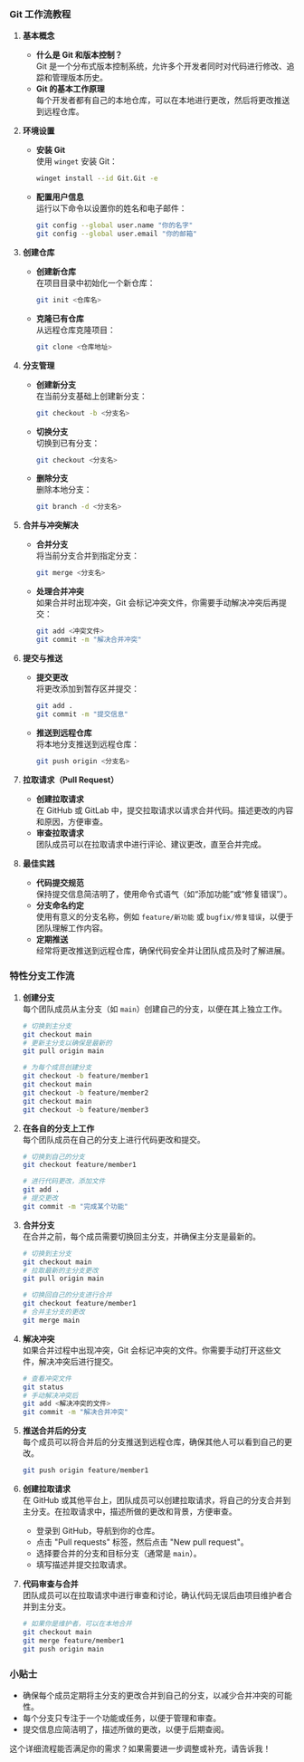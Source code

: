 ### Git 工作流教程

1. **基本概念**  
   - **什么是 Git 和版本控制？**  
     Git 是一个分布式版本控制系统，允许多个开发者同时对代码进行修改、追踪和管理版本历史。
   - **Git 的基本工作原理**  
     每个开发者都有自己的本地仓库，可以在本地进行更改，然后将更改推送到远程仓库。

2. **环境设置**  
   - **安装 Git**  
     使用 `winget` 安装 Git：
     ```bash
     winget install --id Git.Git -e
     ```
   - **配置用户信息**  
     运行以下命令以设置你的姓名和电子邮件：
     ```bash
     git config --global user.name "你的名字"
     git config --global user.email "你的邮箱"
     ```

3. **创建仓库**  
   - **创建新仓库**  
     在项目目录中初始化一个新仓库：
     ```bash
     git init <仓库名>
     ```
   - **克隆已有仓库**  
     从远程仓库克隆项目：
     ```bash
     git clone <仓库地址>
     ```

4. **分支管理**  
   - **创建新分支**  
     在当前分支基础上创建新分支：
     ```bash
     git checkout -b <分支名>
     ```
   - **切换分支**  
     切换到已有分支：
     ```bash
     git checkout <分支名>
     ```
   - **删除分支**  
     删除本地分支：
     ```bash
     git branch -d <分支名>
     ```

5. **合并与冲突解决**  
   - **合并分支**  
     将当前分支合并到指定分支：
     ```bash
     git merge <分支名>
     ```
   - **处理合并冲突**  
     如果合并时出现冲突，Git 会标记冲突文件，你需要手动解决冲突后再提交：
     ```bash
     git add <冲突文件>
     git commit -m "解决合并冲突"
     ```

6. **提交与推送**  
   - **提交更改**  
     将更改添加到暂存区并提交：
     ```bash
     git add .
     git commit -m "提交信息"
     ```
   - **推送到远程仓库**  
     将本地分支推送到远程仓库：
     ```bash
     git push origin <分支名>
     ```

7. **拉取请求（Pull Request）**  
   - **创建拉取请求**  
     在 GitHub 或 GitLab 中，提交拉取请求以请求合并代码。描述更改的内容和原因，方便审查。
   - **审查拉取请求**  
     团队成员可以在拉取请求中进行评论、建议更改，直至合并完成。

8. **最佳实践**  
   - **代码提交规范**  
     保持提交信息简洁明了，使用命令式语气（如“添加功能”或“修复错误”）。
   - **分支命名约定**  
     使用有意义的分支名称，例如 `feature/新功能` 或 `bugfix/修复错误`，以便于团队理解工作内容。
   - **定期推送**  
     经常将更改推送到远程仓库，确保代码安全并让团队成员及时了解进展。


### 特性分支工作流

1. **创建分支**  
   每个团队成员从主分支（如 `main`）创建自己的分支，以便在其上独立工作。

   ```bash
   # 切换到主分支
   git checkout main
   # 更新主分支以确保是最新的
   git pull origin main

   # 为每个成员创建分支
   git checkout -b feature/member1
   git checkout main
   git checkout -b feature/member2
   git checkout main
   git checkout -b feature/member3
   ```

2. **在各自的分支上工作**  
   每个团队成员在自己的分支上进行代码更改和提交。

   ```bash
   # 切换到自己的分支
   git checkout feature/member1

   # 进行代码更改，添加文件
   git add .
   # 提交更改
   git commit -m "完成某个功能"
   ```

3. **合并分支**  
   在合并之前，每个成员需要切换回主分支，并确保主分支是最新的。

   ```bash
   # 切换到主分支
   git checkout main
   # 拉取最新的主分支更改
   git pull origin main

   # 切换回自己的分支进行合并
   git checkout feature/member1
   # 合并主分支的更改
   git merge main
   ```

4. **解决冲突**  
   如果合并过程中出现冲突，Git 会标记冲突的文件。你需要手动打开这些文件，解决冲突后进行提交。

   ```bash
   # 查看冲突文件
   git status
   # 手动解决冲突后
   git add <解决冲突的文件>
   git commit -m "解决合并冲突"
   ```

5. **推送合并后的分支**  
   每个成员可以将合并后的分支推送到远程仓库，确保其他人可以看到自己的更改。

   ```bash
   git push origin feature/member1
   ```

6. **创建拉取请求**  
   在 GitHub 或其他平台上，团队成员可以创建拉取请求，将自己的分支合并到主分支。在拉取请求中，描述所做的更改和背景，方便审查。

   - 登录到 GitHub，导航到你的仓库。
   - 点击 "Pull requests" 标签，然后点击 "New pull request"。
   - 选择要合并的分支和目标分支（通常是 `main`）。
   - 填写描述并提交拉取请求。

7. **代码审查与合并**  
   团队成员可以在拉取请求中进行审查和讨论，确认代码无误后由项目维护者合并到主分支。

   ```bash
   # 如果你是维护者，可以在本地合并
   git checkout main
   git merge feature/member1
   git push origin main
   ```

### 小贴士
- 确保每个成员定期将主分支的更改合并到自己的分支，以减少合并冲突的可能性。
- 每个分支只专注于一个功能或任务，以便于管理和审查。
- 提交信息应简洁明了，描述所做的更改，以便于后期查阅。

这个详细流程能否满足你的需求？如果需要进一步调整或补充，请告诉我！